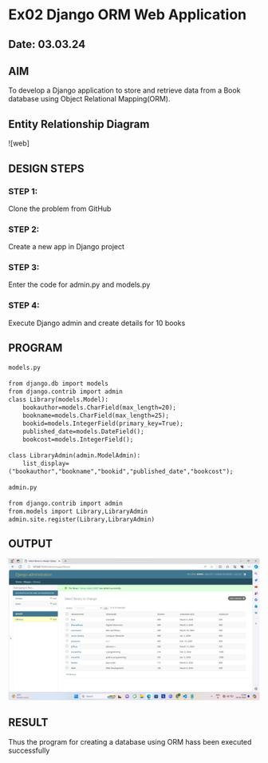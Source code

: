# Ex02 Django ORM Web Application
## Date: 03.03.24

## AIM
To develop a Django application to store and retrieve data from a Book database using Object Relational Mapping(ORM).

## Entity Relationship Diagram
![web]



## DESIGN STEPS

### STEP 1:
Clone the problem from GitHub

### STEP 2:
Create a new app in Django project

### STEP 3:
Enter the code for admin.py and models.py

### STEP 4:
Execute Django admin and create details for 10 books

## PROGRAM
```
models.py

from django.db import models
from django.contrib import admin
class Library(models.Model):
    bookauthor=models.CharField(max_length=20);
    bookname=models.CharField(max_length=25);
    bookid=models.IntegerField(primary_key=True);
    published_date=models.DateField();
    bookcost=models.IntegerField();

class LibraryAdmin(admin.ModelAdmin):
    list_display=("bookauthor","bookname","bookid","published_date","bookcost");

admin.py

from django.contrib import admin
from.models import Library,LibraryAdmin
admin.site.register(Library,LibraryAdmin)
```

## OUTPUT
![alt text](web-1.png)

## RESULT
Thus the program for creating a database using ORM hass been executed successfully
